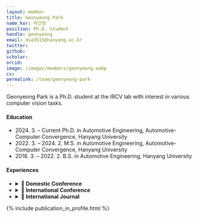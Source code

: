 ```yaml
---
layout: member
title: Geonyeong Park
name_kor: 박건영
position: Ph.D. Student
handle: geonyeong
email: dsa3515@hanyang.ac.kr
twitter: 
github: 
scholar: 
orcid: 
image: /images/members/geonyeong.webp
cv: 
permalink: /team/geonyeong-park
---
```


Geonyeong Park is a Ph.D. student at the IRCV lab with interest in various computer vision tasks.


#### Education

<ul class="chronological">
  <li><span>2024. 3. – Current</span> Ph.D. in Automotive Engineering, Automotive-Computer Convergence, Hanyang University</li>
  <li><span>2022. 3. – 2024. 2.</span> M.S. in Automotive Engineering, Automotive-Computer Convergence, Hanyang University</li>
  <li><span>2018. 3. – 2022. 2.</span> B.S. in Automotive Engineering, Hanyang University</li>
</ul>

#### Experiences
<ul class="chronological">
<li>
<details>
<summary> <span style="font-weight: bold;">🔎 Domestic Conference</span></summary>
  <li> [C1] Double Trailer Truck Path Planning and Optimal Control for Avoiding Overhang Collision
Geonyeong Park, Sangwon Han, and Kunsoo Huh
Conference of the Korean Society of Automotive Engineers(KSAE), 2022 </li>
</details>
</li>
<li>
<details>
<summary> <span style="font-weight: bold;">🔎 International Conference</span></summary>
  <li> [C2] Development of A Path-Tracking Controller for Tractor with Multi-Unit Trailer Based on Model Predictive Control in Large Curvature Road
Sangwon Han, <span style="font-weight: bold;">Geonyeong Park</span>, and Kunsoo Huh
VDI Conference, 2023 </li>
  <li>[C3] Multi-Target Longitudinal Control Based on Model Predictive Control for Autonomous Bus
  Sangwon Han, Gihoon Kim, Jaeho Choi, <span style="font-weight: bold;">Geonyeong Park</span>, Seungwon Choi and Kunsoo Huh
  International Association for Vehicle System Dynamic(IAVSD), 2023</li>
   <li>[C4] Development of optimal path planning and control system for double-trailer truck
<span style="font-weight: bold;">Geonyeong Park</span>, Sangwon Han, and Kunsoo Huh
International Association for Vehicle System Dynamic(IAVSD), 2023</li>

  <li>[C5] Estimated State-Based Optimal Path Planning and Control System for Lane-Keeping of Semi-Trailer Trucks
Sangwon Han, <span style="font-weight: bold;">Geonyeong Park</span>, Yoonyong Ahn, Gunhee Cho and Kunsoo Huh
IEEE Conference on Intelligent Transportation Systems (ITSC), 2023
</li>
</details>

</li>
<li>
<details>

<summary> <span style="font-weight: bold;">🔎 International Journal</span></summary>
  <li> [J1] Hybrid State Observer Design for Estimating the Hitch Angles of Tractor-Multi Unit Trailer
Sangwon Han, Kyusang Yoon, <span style="font-weight: bold;">Geonyeong Park</span>, and Kunsoo Huh
IEEE Transactions on Intelligent Vehicle(T-IV), 2023 </li>
  <li>[[J2] Robust Lane Keeping Control for Tractor with Multi-Unit Trailer under Parametric Uncertainty
Sangwon Han, Kyusang Yoon, <span style="font-weight: bold;">Geonyeong Park</span>, and Kunsoo Huh
IEEE Transactions on Intelligent Vehicle(T-IV), 2023</li>
</details>

</li>
</ul>


{% include publication_in_profile.html %}
